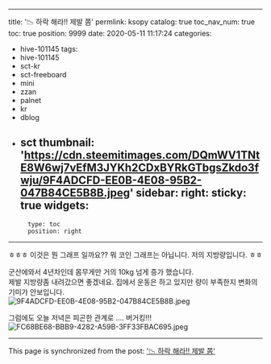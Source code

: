 
---
title: '📉 하락 해라!! 제발 쫌'
permlink: ksopy
catalog: true
toc_nav_num: true
toc: true
position: 9999
date: 2020-05-11 11:17:24
categories:
- hive-101145
tags:
- hive-101145
- sct-kr
- sct-freeboard
- mini
- zzan
- palnet
- kr
- dblog
- sct
thumbnail: 'https://cdn.steemitimages.com/DQmWV1TNtE8W6wj7vEfM3JYKh2CDxBYRkGTbgsZkdo3fwju/9F4ADCFD-EE0B-4E08-95B2-047B84CE5B8B.jpeg'
sidebar:
    right:
        sticky: true
widgets:
    -
        type: toc
        position: right
---


ㅎㅎㅎ 이것은 뭔 그래프 일까요??
뭐 코인 그래프는 아닙니다. 
저의 지방량입니다.  ㅎㅎ

군산에와서 4년차인데 몸무게만 거의 10kg 넘게 증가 했습니다.  
제발 지방량좀 내려갔으면 좋겠네요.  집에서 운동은 하고 있지만 량이 부족한지 변화의 기미가 안보입니다.  
![9F4ADCFD-EE0B-4E08-95B2-047B84CE5B8B.jpeg](https://cdn.steemitimages.com/DQmWV1TNtE8W6wj7vEfM3JYKh2CDxBYRkGTbgsZkdo3fwju/9F4ADCFD-EE0B-4E08-95B2-047B84CE5B8B.jpeg)

그럼에도 오늘 저녁은 피곤한 관계로 ....
버거킹!!!
![FC68BE68-BBB9-4282-A59B-3FF33FBAC695.jpeg](https://cdn.steemitimages.com/DQmddRqCjn4wH3HdkuRbkBGPS3BhRhJwX6UPEA3JkiW5jAP/FC68BE68-BBB9-4282-A59B-3FF33FBAC695.jpeg)

- - -

This page is synchronized from the post: ['📉 하락 해라!! 제발 쫌'](https://steemit.com/@kingbit/ksopy)
